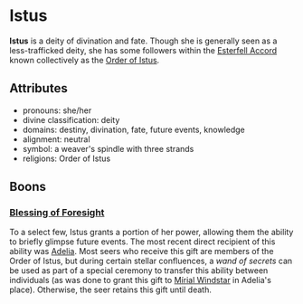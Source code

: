 # Istus

**Istus** is a deity of divination and fate. Though she is generally seen as a less-trafficked deity, she has some followers within the [Esterfell Accord](../../societies/esterfell-accord) known collectively as the [Order of Istus](../../organizations/order-of-istus).

## Attributes

- pronouns: she/her
- divine classification: deity
- domains: destiny, divination, fate, future events, knowledge
- alignment: neutral
- symbol: a weaver's spindle with three strands
- religions: Order of Istus

## Boons

### [Blessing of Foresight](../../supernatural-gifts/blessing-of-foresight)

To a select few, Istus grants a portion of her power, allowing them the ability to briefly glimpse future events. The most recent direct recipient of this ability was [Adelia](../../societies/esterfell-accord/citizenry/adelia). Most seers who receive this gift are members of the Order of Istus, but during certain stellar confluences, a _wand of secrets_ can be used as part of a special ceremony to transfer this ability between individuals (as was done to grant this gift to [Mírial Windstar](../../societies/verdancy/citizenry/mírial-windstar) in Adelia's place). Otherwise, the seer retains this gift until death.
